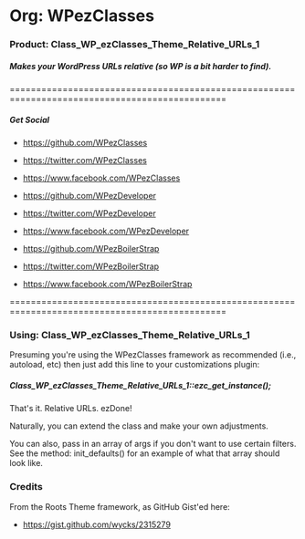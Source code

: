 # Org: WPezClasses
### Product: Class_WP_ezClasses_Theme_Relative_URLs_1

##### Makes your WordPress URLs relative (so WP is a bit harder to find).

===============================================================================================

##### Get Social

- https://github.com/WPezClasses
- https://twitter.com/WPezClasses
- https://www.facebook.com/WPezClasses


- https://github.com/WPezDeveloper
- https://twitter.com/WPezDeveloper
- https://www.facebook.com/WPezDeveloper

 
- https://github.com/WPezBoilerStrap
- https://twitter.com/WPezBoilerStrap
- https://www.facebook.com/WPezBoilerStrap

===============================================================================================

### Using: Class_WP_ezClasses_Theme_Relative_URLs_1

Presuming you're using the WPezClasses framework as recommended (i.e., autoload, etc) then just add this line to your customizations plugin:

##### Class_WP_ezClasses_Theme_Relative_URLs_1::ezc_get_instance();

That's it. Relative URLs. ezDone!

Naturally, you can extend the class and make your own adjustments.

You can also, pass in an array of args if you don't want to use certain filters. See the method: init_defaults() for an example of what that array should look like. 


### Credits

From the Roots Theme framework, as GitHub Gist'ed here:

- https://gist.github.com/wycks/2315279
